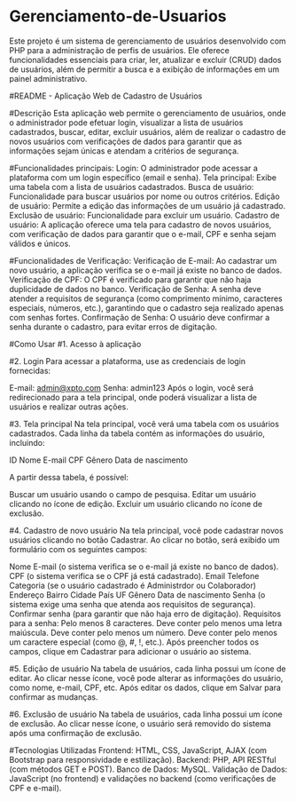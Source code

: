 # Gerenciamento-de-Usuarios
Este projeto é um sistema de gerenciamento de usuários desenvolvido com PHP para a administração de perfis de usuários. Ele oferece funcionalidades essenciais para criar, ler, atualizar e excluir (CRUD) dados de usuários, além de permitir a busca e a exibição de informações em um painel administrativo.

#README - Aplicação Web de Cadastro de Usuários

#Descrição
Esta aplicação web permite o gerenciamento de usuários, onde o administrador pode efetuar login, visualizar a lista de usuários cadastrados, buscar, editar, excluir usuários, além de realizar o cadastro de novos usuários com verificações de dados para garantir que as informações sejam únicas e atendam a critérios de segurança.

#Funcionalidades principais:
Login: O administrador pode acessar a plataforma com um login específico (email e senha).
Tela principal: Exibe uma tabela com a lista de usuários cadastrados.
Busca de usuário: Funcionalidade para buscar usuários por nome ou outros critérios.
Edição de usuário: Permite a edição das informações de um usuário já cadastrado.
Exclusão de usuário: Funcionalidade para excluir um usuário.
Cadastro de usuário: A aplicação oferece uma tela para cadastro de novos usuários, com verificação de dados para garantir que o e-mail, CPF e senha sejam válidos e únicos.

#Funcionalidades de Verificação:
Verificação de E-mail: Ao cadastrar um novo usuário, a aplicação verifica se o e-mail já existe no banco de dados.
Verificação de CPF: O CPF é verificado para garantir que não haja duplicidade de dados no banco.
Verificação de Senha: A senha deve atender a requisitos de segurança (como comprimento mínimo, caracteres especiais, números, etc.), garantindo que o cadastro seja realizado apenas com senhas fortes.
Confirmação de Senha: O usuário deve confirmar a senha durante o cadastro, para evitar erros de digitação.

#Como Usar
#1. Acesso à aplicação

#2. Login
Para acessar a plataforma, use as credenciais de login fornecidas:

E-mail: admin@xpto.com
Senha: admin123
Após o login, você será redirecionado para a tela principal, onde poderá visualizar a lista de usuários e realizar outras ações.

#3. Tela principal
Na tela principal, você verá uma tabela com os usuários cadastrados. Cada linha da tabela contém as informações do usuário, incluindo:

ID
Nome
E-mail
CPF
Gênero
Data de nascimento

A partir dessa tabela, é possível:

Buscar um usuário usando o campo de pesquisa.
Editar um usuário clicando no ícone de edição.
Excluir um usuário clicando no ícone de exclusão.

#4. Cadastro de novo usuário
Na tela principal, você pode cadastrar novos usuários clicando no botão Cadastrar. Ao clicar no botão, será exibido um formulário com os seguintes campos:

Nome
E-mail (o sistema verifica se o e-mail já existe no banco de dados).
CPF (o sistema verifica se o CPF já está cadastrado).
Email
Telefone
Categoria (se o usuário cadastrado é Administrdor ou Colaborador)
Endereço
Bairro
Cidade
País
UF
Gênero
Data de nascimento
Senha (o sistema exige uma senha que atenda aos requisitos de segurança).
Confirmar senha (para garantir que não haja erro de digitação).
Requisitos para a senha:
Pelo menos 8 caracteres.
Deve conter pelo menos uma letra maiúscula.
Deve conter pelo menos um número.
Deve conter pelo menos um caractere especial (como @, #, !, etc.).
Após preencher todos os campos, clique em Cadastrar para adicionar o usuário ao sistema.

#5. Edição de usuário
Na tabela de usuários, cada linha possui um ícone de editar. Ao clicar nesse ícone, você pode alterar as informações do usuário, como nome, e-mail, CPF, etc. Após editar os dados, clique em Salvar para confirmar as mudanças.

#6. Exclusão de usuário
Na tabela de usuários, cada linha possui um ícone de exclusão. Ao clicar nesse ícone, o usuário será removido do sistema após uma confirmação de exclusão.

#Tecnologias Utilizadas
Frontend: HTML, CSS, JavaScript, AJAX (com Bootstrap para responsividade e estilização).
Backend: PHP, API RESTful (com métodos GET e POST).
Banco de Dados: MySQL.
Validação de Dados: JavaScript (no frontend) e validações no backend (como verificações de CPF e e-mail).
